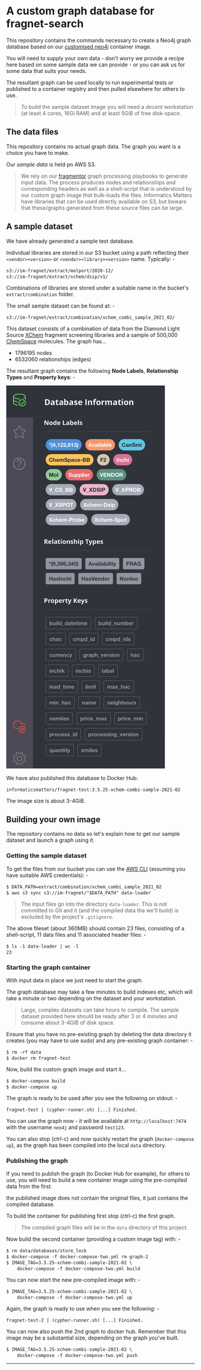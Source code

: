 # A custom graph database for fragnet-search
This repository contains the commands necessary to create a Neo4j graph
database based on our [customised neo4j] container image.

You will need to supply your own data - don't worry we provide
a recipe here based on some sample data we can provide - or you can ask
us for some data that suits your needs.

The resultant graph can be used locally to run experimental tests or
published to a container registry and then pulled elsewhere for others to use.

>   To build the sample dataset image you will need a _decent_ workstation
    (at least 4 cores, 16Gi RAM) and at least 5GiB of free disk-space.

## The data files
This repository contains no actual graph data. The graph you want
is a choice you have to make.

Our _sample data_ is held pn AWS S3.

>   We rely on our [fragmentor] graph processing playbooks to generate input
    data. The process produces nodes and relationships and corresponding
    headers as well as a shell-script that is understood by our custom graph
    image that bulk-loads the files. Informatics Matters have libraries that
    can be used directly available on S3, but beware that these/graphs
    generated from these source files can be large.

## A sample dataset
We have already generated a sample test database.

Individual libraries are stored in our S3 bucket using a path
reflecting their `<vendor><version>` or `<vendor><library><version>`
name. Typically: -

    s3://im-fragnet/extract/molport/2020-12/
    s3://im-fragnet/extract/xchem/dsip/v1/

Combinations of libraries are stored under a suitable name in the bucket's
`extract/combination` folder. 

The small sample dataset can be found at: -

    s3://im-fragnet/extract/combination/xchem_combi_sample_2021_02/

This dataset consists of a combination of data from the Diamond Light Source
[XChem] fragment screening libraries and a sample of 500,000 [ChemSpace]
molecules. The graph has...

-   1796195 nodes
-   6532060 relationships (edges)

The resultant graph contains the following **Node Labels**,
**Relationship Types** and **Property keys**: -
  
![Graph](screenshot-from-neo4j.png "Graph")

We have also published this database to Docker Hub:

    informaticsmatters/fragnet-test:3.5.25-xchem-combi-sample-2021-02

The image size is about 3-4GiB.

## Building your own image
The repository contains no data so let's explain how to get our sample dataset
and launch a graph using it.

### Getting the sample dataset
To get the files from our bucket you can use the [AWS CLI]
(assuming you have suitable AWS credentials): -

    $ DATA_PATH=extract/combination/xchem_combi_sample_2021_02
    $ aws s3 sync s3://im-fragnet/"$DATA_PATH" data-loader

>   The input files go into the directory `data-loader`. This is not committed
    to Git and it (and the compiled data tha we'll build) is excluded by the
    project's `.gitignore`.

The above fileset (about 360MB) should contain 23 files, consisting
of a shell-script, 11 data files and 11 associated header files: -

    $ ls -1 data-loader | wc -l
    23

### Starting the graph container
With input data in place we just need to start the graph.

The graph database may take a few minutes to build indexes etc,
which will take a minute or two depending on the dataset and your workstation.

>   Large, complex datasets can take hours to compile. The sample dataset
    provided here should be ready after 3 or 4 minutes and consume about
    3-4GiB of disk space.

Ensure that you have no pre-existing graph by deleting the data directory it
creates (you may have to use sudo) and any pre-existing graph container: -

    $ rm -rf data
    $ docker rm fragnet-test

Now, build the custom graph image and start it...

    $ docker-compose build
    $ docker-compose up

The graph is ready to be used after you see the following on stdout: -

    fragnet-test | (cypher-runner.sh) [...] Finished.

You can use the graph now - it will be available at `http://localhost:7474`
with the username `neo4j` and password `test123`.

You can also stop (ctrl-c) and now quickly restart the graph
(`docker-compose up`), as the graph has been compiled into the local `data`
directory.

### Publishing the graph
If you need to publish the graph (to Docker Hub for example), for others to use,
you will need to build a new container image using the pre-compiled data
from the first.

the published image does not contain the original files, it just contains
the compiled database.

To build the container for publishing first stop (ctrl-c) the first graph.

>   The compiled graph files will be in the `data` directory of this project.

Now build the second container (providing a custom image tag) with: -

    $ rm data/databases/store_lock
    $ docker-compose -f docker-compose-two.yml rm graph-2
    $ IMAGE_TAG=3.5.25-xchem-combi-sample-2021-02 \
        docker-compose -f docker-compose-two.yml build

You can now start the new pre-compiled image with: -

    $ IMAGE_TAG=3.5.25-xchem-combi-sample-2021-02 \
        docker-compose -f docker-compose-two.yml up

Again, the graph is ready to use when you see the following: -

    fragnet-test-2 | (cypher-runner.sh) [...] Finished.

You can now also push the 2nd graph to docker hub. Remember that
this image may be a substantial size, depending on the graph you've built.

    $ IMAGE_TAG=3.5.25-xchem-combi-sample-2021-02 \
        docker-compose -f docker-compose-two.yml push

---

[aws cli]: https://pypi.org/project/awscli/
[xchem]: https://www.diamond.ac.uk/industry/Techniques-Available/Integrated-Structural-Biology/Fragment-Screening---XChem/Fragment-Libraries.html
[chemspace]: https://chem-space.com
[customised neo4j]: https://github.com/InformaticsMatters/docker-neo4j
[fragmentor]: https://github.com/InformaticsMatters/fragmentor
